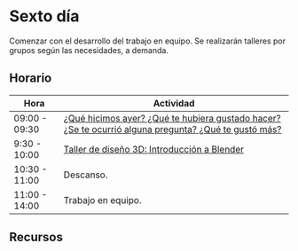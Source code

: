 # Sexto día

Comenzar con el desarrollo del trabajo en equipo. Se realizarán talleres por grupos según las necesidades, a demanda. 

## Horario

| Hora          | Actividad                                                                |
| ------------- | -------------------------------------------------------------------------|
| 09:00 - 09:30 | [¿Qué hicimos ayer? ¿Qué te hubiera gustado hacer? ¿Se te ocurrió alguna pregunta? ¿Qué te gustó más?](../fichas/dia-2/repaso.md) | 
| 9:30 - 10:00 | [Taller de diseño 3D: Introducción a Blender](../fichas/dia-7/blender.md) |
| 10:30 - 11:00 | Descanso. |
| 11:00 - 14:00 | Trabajo en equipo. |


## Recursos


